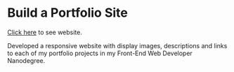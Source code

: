 # Build a Portfolio Site

[Click here](https://rajiv-shankar.github.io/Udacity-FEND-Project-1/) to see website.

Developed a responsive website with display images, descriptions and links to each of my portfolio projects in my Front-End Web Developer Nanodegree.
